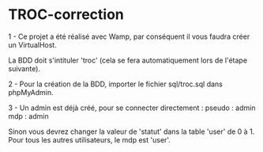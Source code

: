 # TROC-correction

1 - Ce projet a été réalisé avec Wamp, par conséquent il vous faudra créer un VirtualHost.

La BDD doit s'intituler 'troc' (cela se fera automatiquement lors de l'étape suivante).

2 - Pour la création de la BDD, importer le fichier sql/troc.sql dans phpMyAdmin.

3 - Un admin est déjà créé, pour se connecter directement :
pseudo : admin
mdp : admin

Sinon vous devrez changer la valeur de 'statut' dans la table 'user' de 0 à 1.
Pour tous les autres utilisateurs, le mdp est 'user'.
